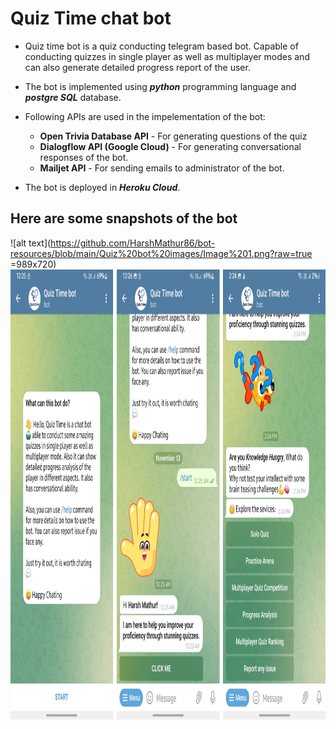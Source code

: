 # Quiz Time chat bot
 - Quiz time bot is a quiz conducting telegram based bot. Capable of conducting quizzes in single player as well as multiplayer modes and can also generate detailed progress report of the user.
 - The bot is implemented using ***python*** programming language and ***postgre SQL*** database.
 - Following APIs are used in the impelementation of the bot:
   - **Open Trivia Database API** - For generating questions of the quiz
   - **Dialogflow API (Google Cloud)** - For generating conversational responses of the bot.
   - **Mailjet API** - For sending emails to administrator of the bot.

 - The bot is deployed in ***Heroku Cloud***.

## Here are some snapshots of the bot
![alt text](https://github.com/HarshMathur86/bot-resources/blob/main/Quiz%20bot%20images/Image%201.png?raw=true =989x720)
<img src="https://github.com/HarshMathur86/bot-resources/blob/main/Quiz%20bot%20images/Image%201.png?raw=true" width="989" height="720">
